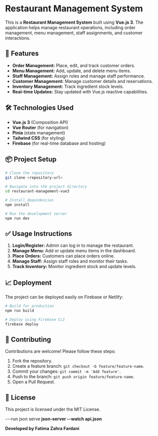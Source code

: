 # Restaurant Management System

This is a **Restaurant Management System** built using **Vue.js 3**. The application helps manage restaurant operations, including order management, menu management, staff assignments, and customer interactions.

## 🚀 Features
- **Order Management:** Place, edit, and track customer orders.
- **Menu Management:** Add, update, and delete menu items.
- **Staff Management:** Assign roles and manage staff performance.
- **Customer Management:** Manage customer details and reservations.
- **Inventory Management:** Track ingredient stock levels.
- **Real-time Updates:** Stay updated with Vue.js reactive capabilities.

## 🛠️ Technologies Used
- **Vue.js 3** (Composition API)
- **Vue Router** (for navigation)
- **Pinia** (state management)
- **Tailwind CSS** (for styling)
- **Firebase** (for real-time database and hosting)

## 📦 Project Setup
```bash
# Clone the repository
git clone <repository-url>

# Navigate into the project directory
cd restaurant-management-vue3

# Install dependencies
npm install

# Run the development server
npm run dev
```



## ✅ Usage Instructions
1. **Login/Register:** Admin can log in to manage the restaurant.
2. **Manage Menu:** Add or update menu items in the dashboard.
3. **Place Orders:** Customers can place orders online.
4. **Manage Staff:** Assign staff roles and monitor their tasks.
5. **Track Inventory:** Monitor ingredient stock and update levels.

## 📈 Deployment
The project can be deployed easily on Firebase or Netlify:
```bash
# Build for production
npm run build

# Deploy using Firebase CLI
firebase deploy
```

## 📧 Contributing
Contributions are welcome! Please follow these steps:
1. Fork the repository.
2. Create a feature branch: `git checkout -b feature/feature-name`.
3. Commit your changes: `git commit -m 'Add feature'`.
4. Push to the branch: `git push origin feature/feature-name`.
5. Open a Pull Request.

## 📄 License
This project is licensed under the MIT License.

---run json serve
**json-server --watch api.json**

**Developed by Fatima Zahra Fardani**

